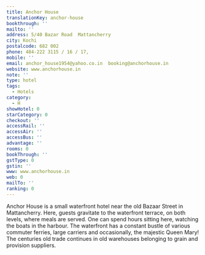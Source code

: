 ```yaml
---
title: Anchor House
translationKey: anchor-house
bookthrough: ''
mailto: ''
address: 5/40 Bazar Road  Mattancherry
city: Kochi
postalcode: 682 002
phone: 484-222 3115 / 16 / 17,
mobile: ''
email: anchor_house1954@yahoo.co.in  booking@anchorhouse.in
website: www.anchorhouse.in
note: ''
type: hotel
tags:
  - Hotels
category:
  - H
showHotel: 0
starCategory: 0
checkout: ''
accessRail: ''
accessAir: ''
accessBus: ''
advantage: ''
rooms: 0
bookThrough: ''
gstType: 0
gstin: ''
www: www.anchorhouse.in
web: 0
mailTo: ''
ranking: 0
---
```







Anchor House is a small waterfront hotel near the old Bazaar Street in Mattancherry. Here, guests gravitate to the waterfront terrace, on both levels, where meals are served. One can spend hours sitting here, watching the boats in the harbour.    The waterfront has a constant bustle of various commuter ferries, large carriers and occasionally, the majestic Queen Mary! The centuries old trade continues in old warehouses belonging to grain and provision suppliers.